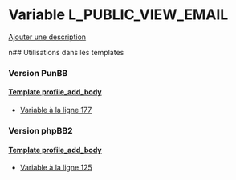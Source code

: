 # Variable L_PUBLIC_VIEW_EMAIL
[Ajouter une description](https://fa-tvars.appspot.com/L_PUBLIC_VIEW_EMAIL)

n## Utilisations dans les templates

### Version PunBB

#### [Template profile_add_body](punbb/profile_add_body.md)
* [Variable à la ligne 177](../punbb/profile_add_body.tpl#L177)

### Version phpBB2

#### [Template profile_add_body](subsilver/profile_add_body.md)
* [Variable à la ligne 125](../subsilver/profile_add_body.tpl#L125)